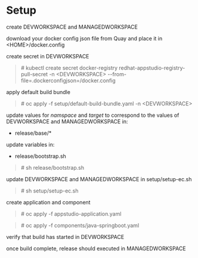 # Setup

create DEVWORKSPACE and MANAGEDWORKSPACE

download your docker config json file from Quay and place it in \<HOME\>/docker.config

create secret in DEVWORKSPACE

> \# kubectl create secret docker-registry  redhat-appstudio-registry-pull-secret -n \<DEVWORKSPACE\> --from-file=.dockerconfigjson=<HO
OME>/docker.config

apply default build bundle

> \# oc apply -f setup/default-build-bundle.yaml -n \<DEVWORKSPACE\>

update values for *namspace* and *target* to correspond to the values of DEVWORKSPACE and MANAGEDWORKSPACE in:

* release/base/*

update variables in: 

* release/bootstrap.sh

> \# sh release/bootstrap.sh

update DEVWORKSPACE and MANAGEDWORKSPACE in setup/setup-ec.sh

> \# sh setup/setup-ec.sh

create application and component

> \# oc apply -f appstudio-application.yaml

> \# oc apply -f components/java-springboot.yaml

verify that build has started in DEVWORKSPACE

once build complete, release should executed in MANAGEDWORKSPACE
